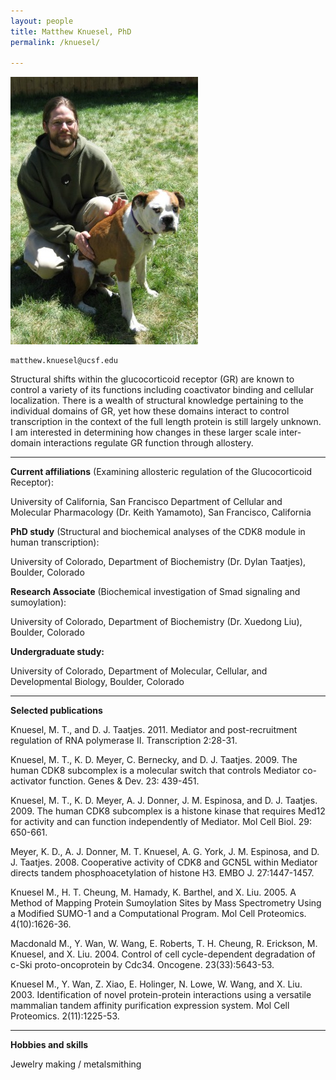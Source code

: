 ```yaml
---
layout: people
title: Matthew Knuesel, PhD
permalink: /knuesel/

---
```

![knuesel pic](../img/knuesel.jpg)



	matthew.knuesel@ucsf.edu

 

Structural shifts within the glucocorticoid receptor (GR) are known to control a variety of its functions including coactivator binding and cellular localization.  There is a wealth of structural knowledge pertaining to the individual domains of GR, yet how these domains interact to control transcription in the context of the full length protein is still largely unknown.  I am interested in determining how changes in these larger scale inter-domain interactions regulate GR function through allostery.

***

**Current affiliations** (Examining allosteric regulation of the Glucocorticoid Receptor):

University of California, San Francisco Department of Cellular and Molecular Pharmacology (Dr. Keith Yamamoto), San Francisco, California

 

**PhD study** (Structural and biochemical analyses of the CDK8 module in human transcription):

University of Colorado, Department of Biochemistry (Dr. Dylan Taatjes), Boulder, Colorado

 

**Research Associate** (Biochemical investigation of Smad signaling and sumoylation):

University of Colorado, Department of Biochemistry (Dr. Xuedong Liu), Boulder, Colorado

 
**Undergraduate study:**

University of Colorado, Department of Molecular, Cellular, and Developmental Biology, Boulder, Colorado

***  

**Selected publications**

Knuesel, M. T., and D. J. Taatjes. 2011.  Mediator and post-recruitment regulation of RNA polymerase II.  Transcription 2:28-31.

 

Knuesel, M. T., K. D. Meyer, C. Bernecky, and D. J. Taatjes. 2009.  The human CDK8 subcomplex is a molecular switch that controls Mediator co-activator function.  Genes & Dev. 23: 439-451.

 

Knuesel, M. T., K. D. Meyer, A. J. Donner, J. M. Espinosa, and D. J. Taatjes. 2009.  The human CDK8 subcomplex is a histone kinase that requires Med12 for activity and can function independently of Mediator. Mol Cell Biol. 29: 650-661.

 

Meyer, K. D., A. J. Donner, M. T. Knuesel, A. G. York, J. M. Espinosa, and D. J. Taatjes. 2008.  Cooperative activity of CDK8 and GCN5L within Mediator directs tandem phosphoacetylation of histone H3.  EMBO J. 27:1447-1457.

 

Knuesel M., H. T. Cheung, M. Hamady, K. Barthel, and X. Liu. 2005. A Method of Mapping Protein Sumoylation Sites by Mass Spectrometry Using a Modified SUMO-1 and a Computational Program.  Mol Cell Proteomics. 4(10):1626-36.

 

Macdonald M., Y. Wan, W. Wang, E. Roberts, T. H. Cheung, R. Erickson, M. Knuesel, and X. Liu. 2004.  Control of cell cycle-dependent degradation of c-Ski proto-oncoprotein by Cdc34.  Oncogene. 23(33):5643-53.

 

Knuesel M., Y. Wan, Z. Xiao, E. Holinger, N. Lowe, W. Wang, and X. Liu. 2003.  Identification of novel protein-protein interactions using a versatile mammalian tandem affinity purification expression system.  Mol Cell Proteomics. 2(11):1225-53.

*** 

**Hobbies and skills**

 Jewelry making / metalsmithing
